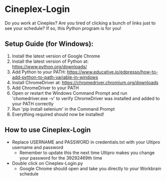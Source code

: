 # Cineplex-Login
Do you work at Cineplex? Are you tired of clicking a bunch of links just to see your schedule? If so, this Python program is for you!

## Setup Guide (for Windows):
1. Install the latest version of Google Chrome
2. Install the latest version of Python at: https://www.python.org/downloads/
3. Add Python to your PATH: https://www.educative.io/edpresso/how-to-add-python-to-path-variable-in-windows
4. Install ChromeDriver at: https://chromedriver.chromium.org/downloads
5. Add ChromeDriver to your PATH
6. Open or restart the Windows Command Prompt and run 'chomedriver.exe -v' to verify ChromeDriver was installed and added to your PATH correctly
7. Run 'pip install selenium' in the Command Prompt
8. Everything required should now be installed!

## How to use Cineplex-Login
- Replace USERNAME and PASSWORD in credentials.txt with your Ultipro username and password
	- Remember to update this the next time Ultipro makes you change your password for the 39292469th time
- Double click on Cineplex-Login.py
	- Google Chrome should open and take you directly to your Workbrain schedule




